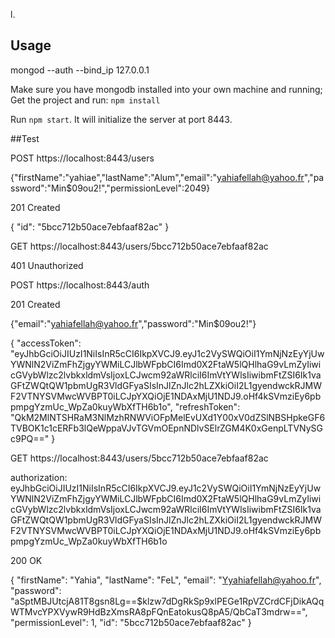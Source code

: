 l. 

## Usage

mongod --auth --bind_ip 127.0.0.1

Make sure you have mongodb installed into your own machine and running;
Get the project and run: `npm install`

Run `npm start`. It will initialize the server at port 8443.

##Test

POST https://localhost:8443/users

{"firstName":"yahiae","lastName":"Alum","email":"yahiafellah@yahoo.fr","password":"Min$09ou2!","permissionLevel":2049}

201 Created

{
    "id": "5bcc712b50ace7ebfaaf82ac"
}


GET https://localhost:8443/users/5bcc712b50ace7ebfaaf82ac

401 Unauthorized

POST https://localhost:8443/auth

201 Created

{"email":"yahiafellah@yahoo.fr","password":"Min$09ou2!"}

{
    "accessToken": "eyJhbGciOiJIUzI1NiIsInR5cCI6IkpXVCJ9.eyJ1c2VySWQiOiI1YmNjNzEyYjUwYWNlN2ViZmFhZjgyYWMiLCJlbWFpbCI6Imd0X2FtaW5lQHlhaG9vLmZyIiwicGVybWlzc2lvbkxldmVsIjoxLCJwcm92aWRlciI6ImVtYWlsIiwibmFtZSI6Ik1vaGFtZWQtQW1pbmUgR3VldGFyaSIsInJlZnJlc2hLZXkiOiI2L1gyendwckRJMWF2VTNYSVMwcWVBPT0iLCJpYXQiOjE1NDAxMjU1NDJ9.oHf4kSVmziEy6pbpmpgYzmUc_WpZa0kuyWbXfTH6b1o",
    "refreshToken": "QkM2MlNTSHRaM3NlMzhRNWViOFpMelEvUXd1Y00xV0dZSlNBSHpkeGF6TVBOK1c1cERFb3lQeWppaVJvTGVmOEpnNDlvSElrZGM4K0xGenpLTVNySGc9PQ=="
}

GET https://localhost:8443/users/5bcc712b50ace7ebfaaf82ac

authorization: eyJhbGciOiJIUzI1NiIsInR5cCI6IkpXVCJ9.eyJ1c2VySWQiOiI1YmNjNzEyYjUwYWNlN2ViZmFhZjgyYWMiLCJlbWFpbCI6Imd0X2FtaW5lQHlhaG9vLmZyIiwicGVybWlzc2lvbkxldmVsIjoxLCJwcm92aWRlciI6ImVtYWlsIiwibmFtZSI6Ik1vaGFtZWQtQW1pbmUgR3VldGFyaSIsInJlZnJlc2hLZXkiOiI2L1gyendwckRJMWF2VTNYSVMwcWVBPT0iLCJpYXQiOjE1NDAxMjU1NDJ9.oHf4kSVmziEy6pbpmpgYzmUc_WpZa0kuyWbXfTH6b1o

200 OK

{
    "firstName": "Yahia",
    "lastName": "FeL",
    "email": "Yyahiafellah@yahoo.fr",
    "password": "aSptMBJUtcjA81T8gsn8Lg==$klzw7dDgRkSp9xlPEGe1RpVZCrdCFjDikAQqWTMvcYPXVywR9HdBzXmsRA8pFQnEatokusQ8pA5/QbCaT3mdrw==",
    "permissionLevel": 1,
    "id": "5bcc712b50ace7ebfaaf82ac"
}
